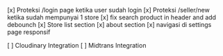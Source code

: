 [x] Proteksi /login page ketika user sudah login
[x] Proteksi /seller/new ketika sudah mempunyai 1 store
[x] fix search product in header and add debounch
[x] Store list section
[x] about section
[x] navigasi di settings page responsif

[ ] Cloudinary Integration
[ ] Midtrans Integration
